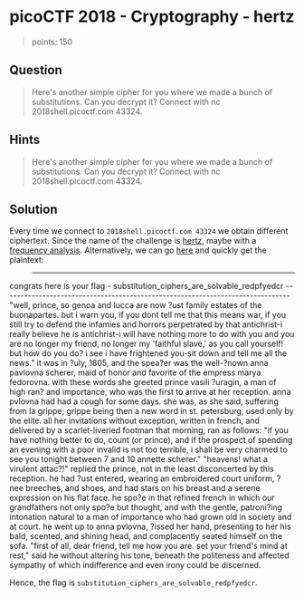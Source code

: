 # picoCTF 2018 - Cryptography - hertz
>points: 150

## Question
>Here's another simple cipher for you where we made a bunch of substitutions. Can you decrypt it? Connect with nc 2018shell.picoctf.com 43324.

## Hints
>Here's another simple cipher for you where we made a bunch of substitutions. Can you decrypt it? Connect with nc 2018shell.picoctf.com 43324. 

## Solution
Every time we connect to `2018shell.picoctf.com 43324` we obtain different ciphertext.
Since the name of the challenge is [hertz](https://en.wikipedia.org/wiki/Heinrich_Hertz), maybe with a [frequency analysis](https://www.dcode.fr/frequency-analysis). Alternatively, we can go [here](https://quipqiup.com/) and quickly get the plaintext:
>-------------------------------------------------------------------------------  
congrats here is your flag - substitution_ciphers_are_solvable_redpfyedcr   -------------------------------------------------------------------------------  
"well, prince, so genoa and lucca are now ?ust family estates of the buonapartes. but i warn you, if you dont  tell me that this means war, if you still try to defend the infamies and horrors perpetrated by that  antichrist-i really believe he is antichrist-i will have nothing more to do with you and you are no longer my   friend, no longer my 'faithful slave,' as you call yourself! but how do you do? i see i have frightened you-sit  down and tell me all the news." it was in ?uly, 1805, and the spea?er was the well-?nown anna pavlovna scherer,  maid of honor and favorite of the empress marya fedorovna. with these words she greeted prince vasili ?uragin, a  man of high ran? and importance, who was the first to arrive at her reception. anna pvlovna had had a cough   for some days. she was, as she said, suffering from la grippe; grippe being then a new word in st. petersburg,   used only by the elite. all her invitations without exception, written in french, and delivered by a   scarlet-liveried footman that morning, ran as follows: "if you have nothing better to do, count (or prince),  and  if the prospect of spending an evening with a poor invalid is not too terrible, i shall be very charmed   to   see you tonight between 7 and 10 annette scherer." "heavens! what a virulent attac?!" replied the prince,   not in the least disconcerted by this reception. he had ?ust entered, wearing an embroidered court uniform,  ?nee  breeches, and shoes, and had stars on his breast and a serene expression on his flat face. he spo?e in  that refined french in which our grandfathers not only spo?e but thought, and with the gentle, patroni?ing  intonation natural to a man of importance who had grown old in society and at court. he went up to anna   pvlovna,  ?issed her hand, presenting to her his bald, scented, and shining head, and complacently seated   himself on the sofa. "first of all, dear friend, tell me how you are. set your friend's mind at rest," said he  without altering his tone, beneath the politeness and affected sympathy of which indifference and even irony   could be discerned.  
>
Hence, the flag is `substitution_ciphers_are_solvable_redpfyedcr`.

